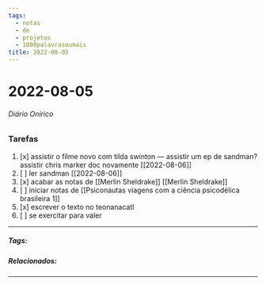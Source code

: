 ```yaml
---
tags:
  - notas
  - de
  - projetos
  - 1000palavrasoumais
title: 2022-08-05  
---
```

# 2022-08-05  
###### Diário Onírico
>


### Tarefas
1. [x]  assistir o filme novo com tilda swinton — assistir um ep de sandman? assistir chris marker doc novamente [[2022-08-06]]
2. [ ] ler sandman [[2022-08-06]]
3. [x] acabar as notas de [[Merlin Sheldrake]] [[Merlin Sheldrake]]
4. [ ] iniciar notas de [[Psiconautas viagens com a ciência psicodélica brasileira 1]]
5. [x] escrever  o texto no teonanacatl
6. [ ] se exercitar para valer


---

##### Tags:

##### Relacionados: 

---
> 